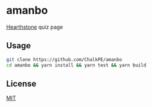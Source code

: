 # amanbo
[Hearthstone](https://playhearthstone.com/ko-kr) quiz page

## Usage
```bash
git clone https://github.com/ChalkPE/amanbo
cd amanbo && yarn install && yarn test && yarn build
```

## License
[MIT](LICENSE)
